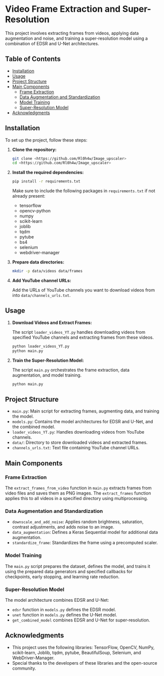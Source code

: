 # Video Frame Extraction and Super-Resolution

This project involves extracting frames from videos, applying data augmentation and noise, and training a super-resolution model using a combination of EDSR and U-Net architectures.

## Table of Contents

- [Installation](#installation)
- [Usage](#usage)
- [Project Structure](#project-structure)
- [Main Components](#main-components)
  - [Frame Extraction](#frame-extraction)
  - [Data Augmentation and Standardization](#data-augmentation-and-standardization)
  - [Model Training](#model-training)
  - [Super-Resolution Model](#super-resolution-model)
- [Acknowledgments](#acknowledgments)

## Installation

To set up the project, follow these steps:

1. **Clone the repository:**

    ```sh
    git clone <https://github.com/Rl0h4w/Image_upscaler>
    cd <https://github.com/Rl0h4w/Image_upscaler>
    ```

2. **Install the required dependencies:**

    ```sh
    pip install -r requirements.txt
    ```

    Make sure to include the following packages in `requirements.txt` if not already present:
    - tensorflow
    - opencv-python
    - numpy
    - scikit-learn
    - joblib
    - tqdm
    - pytube
    - bs4
    - selenium
    - webdriver-manager

3. **Prepare data directories:**

    ```sh
    mkdir -p data/videos data/frames
    ```

4. **Add YouTube channel URLs:**

    Add the URLs of YouTube channels you want to download videos from into `data/channels_urls.txt`.

## Usage

1. **Download Videos and Extract Frames:**

    The script `loader_videos_YT.py` handles downloading videos from specified YouTube channels and extracting frames from these videos.

    ```sh
    python loader_videos_YT.py
    python main.py
    ```

2. **Train the Super-Resolution Model:**

    The script `main.py` orchestrates the frame extraction, data augmentation, and model training.

    ```sh
    python main.py
    ```

## Project Structure

- `main.py`: Main script for extracting frames, augmenting data, and training the model.
- `models.py`: Contains the model architectures for EDSR and U-Net, and the combined model.
- `loader_videos_YT.py`: Handles downloading videos from YouTube channels.
- `data/`: Directory to store downloaded videos and extracted frames.
- `channels_urls.txt`: Text file containing YouTube channel URLs.

## Main Components

### Frame Extraction

The `extract_frames_from_video` function in `main.py` extracts frames from video files and saves them as PNG images. The `extract_frames` function applies this to all videos in a specified directory using multiprocessing.

### Data Augmentation and Standardization

- `downscale_and_add_noise`: Applies random brightness, saturation, contrast adjustments, and adds noise to an image.
- `data_augmentation`: Defines a Keras Sequential model for additional data augmentation.
- `standardize_frame`: Standardizes the frame using a precomputed scaler.

### Model Training

The `main.py` script prepares the dataset, defines the model, and trains it using the prepared data generators and specified callbacks for checkpoints, early stopping, and learning rate reduction.

### Super-Resolution Model

The model architecture combines EDSR and U-Net:
- `edsr` function in `models.py` defines the EDSR model.
- `unet` function in `models.py` defines the U-Net model.
- `get_combined_model` combines EDSR and U-Net for super-resolution.

## Acknowledgments

- This project uses the following libraries: TensorFlow, OpenCV, NumPy, scikit-learn, Joblib, tqdm, pytube, BeautifulSoup, Selenium, and WebDriver-Manager.
- Special thanks to the developers of these libraries and the open-source community.